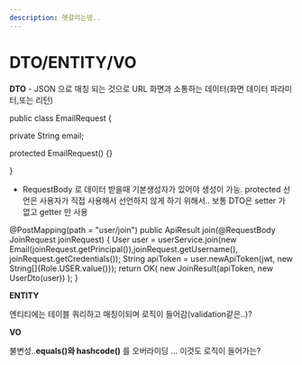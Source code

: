 ```yaml
---
description: 헷갈리는뎅..
---
```


# DTO/ENTITY/VO

**DTO** - JSON 으로 매칭 되는 것으로 URL 화면과 소통하는 데이터\(화면 데이터 파라미터,또는 리턴\)

public class EmailRequest {

private String email;

protected EmailRequest\(\) {}

}

* RequestBody 로 데이터 받을때 기본생성자가 있어야 생성이 가능. protected 선언은 사용자가 직접 사용해서 선언하지 않게 하기 위해서.. 보통 DTO은 setter 가 없고 getter 만 사용 

@PostMapping\(path = "user/join"\) public ApiResult join\(@RequestBody JoinRequest joinRequest\) { User user = userService.join\(new Email\(joinRequest.getPrincipal\(\)\),joinRequest.getUsername\(\), joinRequest.getCredentials\(\)\); String apiToken = user.newApiToken\(jwt, new String\[\]{Role.USER.value\(\)}\); return OK\( new JoinResult\(apiToken, new UserDto\(user\)\) \); }

**ENTITY**

엔티티에는 테이블 쿼리하고 매칭이되며 로직이 들어감\(validation같은..\)?



**VO**

 불변성..**equals\(\)와 hashcode\(\)** 를 오버라이딩 ... 이것도 로직이 들어가는?

